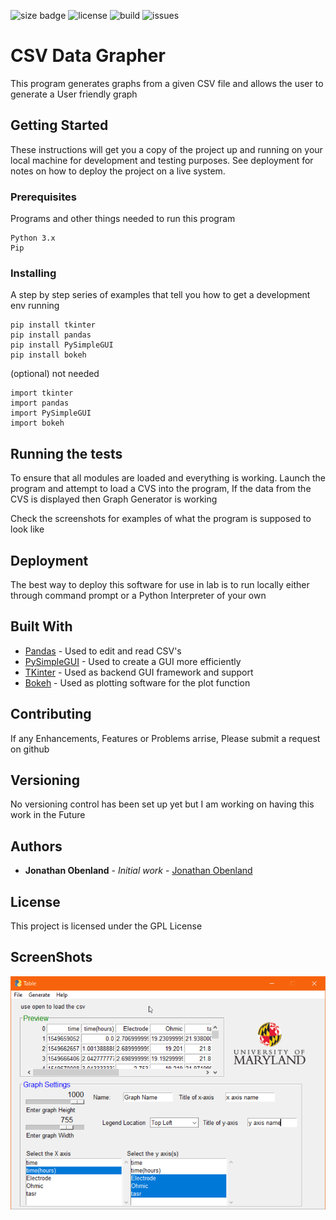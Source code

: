 ![size badge](https://img.shields.io/github/repo-size/Jobenland/CSV-Graph-Generator.svg) ![license](https://img.shields.io/github/license/Jobenland/CSV-Graph-Generator.svg) ![build](https://img.shields.io/badge/Build-Passing-green.svg) ![issues](https://img.shields.io/github/issues/Jobenland/CSV-Graph-Generator.svg)

# CSV Data Grapher

This program generates graphs from a given CSV file and allows the user to generate a User friendly graph


## Getting Started

These instructions will get you a copy of the project up and running on your local machine for development and testing purposes. See deployment for notes on how to deploy the project on a live system.

### Prerequisites

Programs and other things needed to run this program
```
Python 3.x
Pip
```

### Installing

A step by step series of examples that tell you how to get a development env running


```
pip install tkinter
pip install pandas
pip install PySimpleGUI
pip install bokeh
```

(optional) not needed

```
import tkinter
import pandas
import PySimpleGUI
import bokeh
```

## Running the tests

To ensure that all modules are loaded and everything is working. Launch the program and attempt to load a CVS into the program, If the data from the CVS is displayed then Graph Generator is working

Check the screenshots for examples of what the program is supposed to look like

## Deployment

The best way to deploy this software for use in lab is to run locally either through command prompt or a Python Interpreter of your own
## Built With

* [Pandas](https://pandas.pydata.org/) - Used to edit and read CSV's
* [PySimpleGUI](https://pypi.org/project/PySimpleGUI/) - Used to create a GUI more efficiently
* [TKinter](https://docs.python.org/3/library/tkinter.html) - Used as backend GUI framework and support
* [Bokeh](https://bokeh.pydata.org/en/latest/) - Used as plotting software for the plot function

## Contributing

If any Enhancements, Features or Problems arrise, Please submit a request on github

## Versioning

No versioning control has been set up yet but I am working on having this work in the Future 

## Authors

* **Jonathan Obenland** - *Initial work* - [Jonathan Obenland](https://github.com/jobenland)

## License

This project is licensed under the GPL License

## ScreenShots

![working](Working.png)

